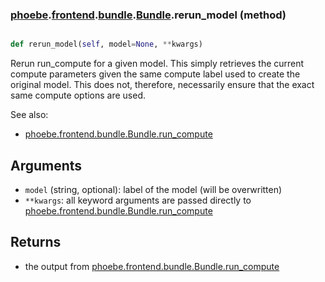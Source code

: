 ### [phoebe](phoebe.md).[frontend](phoebe.frontend.md).[bundle](phoebe.frontend.bundle.md).[Bundle](phoebe.frontend.bundle.Bundle.md).rerun_model (method)


```py

def rerun_model(self, model=None, **kwargs)

```



Rerun run_compute for a given model.  This simply retrieves the current
compute parameters given the same compute label used to create the original
model.  This does not, therefore, necessarily ensure that the exact
same compute options are used.

See also:
* [phoebe.frontend.bundle.Bundle.run_compute](phoebe.frontend.bundle.Bundle.run_compute.md)

Arguments
------------
* `model` (string, optional): label of the model (will be overwritten)
* `**kwargs`: all keyword arguments are passed directly to
    [phoebe.frontend.bundle.Bundle.run_compute](phoebe.frontend.bundle.Bundle.run_compute.md)

Returns
------------
* the output from [phoebe.frontend.bundle.Bundle.run_compute](phoebe.frontend.bundle.Bundle.run_compute.md)

